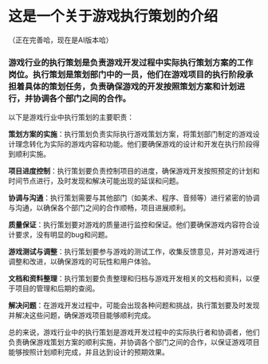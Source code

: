 # 这是一个关于游戏执行策划的介绍
（正在完善哈，现在是AI版本哈）

###  游戏行业的执行策划是负责游戏开发过程中实际执行策划方案的工作岗位。执行策划是策划部门中的一员，他们在游戏项目的执行阶段承担着具体的策划任务，负责确保游戏的开发按照策划方案和计划进行，并协调各个部门之间的合作。

以下是游戏行业中执行策划的主要职责：

**策划方案的实施**：执行策划负责实际执行游戏策划方案，将策划部门制定的游戏设计理念转化为实际的游戏内容和功能。他们要确保游戏的设计和开发在执行阶段得到顺利实施。

**项目进度控制**：执行策划要负责控制项目的进度，确保游戏开发按照预定的计划和时间节点进行，及时发现和解决可能出现的延误和问题。

**协调与沟通**：执行策划需要与其他部门（如美术、程序、音频等）进行紧密的协调与沟通，以确保各个部门之间的合作顺畅，项目进展顺利。

**质量保证**：执行策划要对游戏的质量进行监控和保证。他们要确保游戏内容符合设计要求，没有明显的bug和问题。

**游戏测试与调整**：执行策划要参与游戏的测试工作，收集反馈意见，并对游戏进行调整和改进，以确保游戏的可玩性和用户体验。

**文档和资料整理**：执行策划要负责整理和归档与游戏开发相关的文档和资料，以便于项目的管理和后期的查阅。

**解决问题**：在游戏开发过程中，可能会出现各种问题和挑战，执行策划要及时发现并解决这些问题，确保游戏项目能够顺利完成。

总的来说，游戏行业中的执行策划是游戏开发过程中的实际执行者和协调者，他们负责确保游戏策划方案的顺利实施，并协调各个部门之间的合作，以保证游戏项目能够按照计划顺利完成，并且达到设计的预期效果。